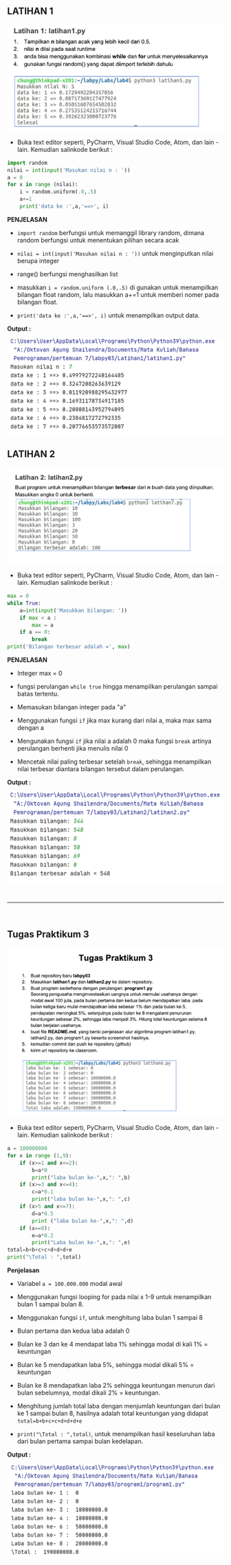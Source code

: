 ## LATIHAN 1

![gambar1](Latihan1/gambar/tugas.png)

* Buka text editor seperti, PyCharm, Visual Studio Code, Atom, dan lain - lain. Kemudian salinkode berikut :
```python
import random
nilai = int(input('Masukan nilai n : '))
a = 0
for x in range (nilai):
    i = random.uniform(.0,.5)
    a+=1
    print('data ke :',a,'==>', i)
```
**PENJELASAN**

* `import random` berfungsi untuk memanggil library random, dimana random berfungsi untuk menentukan pilihan secara acak

* `nilai = int(input('Masukan nilai n : '))` untuk menginputkan nilai berupa integer

* range() berfungsi menghasilkan list

* masukkan `i = random.uniform (.0,.5)` di gunakan untuk menampilkan bilangan float random, lalu masukkan a+=1 untuk memberi nomer pada bilangan float.

* `print('data ke :',a,'==>', i)` untuk menampilkan output data.

**Output :**

![gambar2](Latihan1/gambar/output1.png)


## LATIHAN 2

![gambar3](Latihan2/gambar/tugas.png)

* Buka text editor seperti, PyCharm, Visual Studio Code, Atom, dan lain - lain. Kemudian salinkode berikut :
```python
max = 0
while True:
    a=int(input('Masukkan bilangan: '))
    if max < a :
        max = a
    if a == 0:
        break
print('Bilangan terbesar adalah =', max)
```
**PENJELASAN**

* Integer max = 0

* fungsi perulangan `while true` hingga menampilkan perulangan sampai batas tertentu.

* Memasukan bilangan integer pada "a"

* Menggunakan fungsi `if` jika max kurang dari nilai a, maka max sama dengan a

* Mengunakan fungsi `if` jika nilai a adalah 0 maka fungsi `break` artinya perulangan berhenti jika menulis nilai 0

* Mencetak nilai paling terbesar setelah `break`, sehingga menampilkan nilai terbesar diantara bilangan tersebut dalam perulangan.

**Output :**

![gambar4](Latihan2/gambar/output2.png)

<br><hr><br>


## Tugas Praktikum 3

![gambar5](program1/tugas.png)

* Buka text editor seperti, PyCharm, Visual Studio Code, Atom, dan lain - lain. Kemudian salinkode berikut :
```python
a = 100000000
for x in range (1,9):
    if (x>=1 and x<=2):
        b=a*0
        print("laba bulan ke-",x,": ",b)
    if (x>=3 and x<=4):
        c=a*0.1
        print("laba bulan ke-",x,": ",c)
    if (x>5 and x<=7):
        d=a*0.5
        print ("laba bulan ke-",x,": ",d)
    if (x==8):
        e=a*0.2
        print("Laba bulan ke-",x,": ",e)
total=b+b+c+c+d+d+d+e
print("\Total : ",total)
```

**Penjelasan**

* Variabel `a = 100.000.000` modal awal

* Menggunakan fungsi looping for pada nilai x 1-9 untuk menampilkan bulan 1 sampai bulan 8.

* Menggunakan fungsi `if`, untuk menghitung laba bulan 1 sampai 8

* Bulan pertama dan kedua laba adalah 0

* Bulan ke 3 dan ke 4 mendapat laba 1% sehingga modal di kali 1% = keuntungan

* Bulan ke 5 mendapatkan laba 5%, sehingga modal dikali 5% = keuntungan

* Bulan ke 8 mendapatkan laba 2% sehingga keuntungan menurun dari bulan sebelumnya, modal dikali 2% = keuntungan.

* Menghitung jumlah total laba dengan menjumlah keuntungan dari bulan ke 1 sampai bulan 8, hasilnya adalah total keuntungan yang didapat `total=b+b+c+c+d+d+d+e`

* `print("\Total : ",total)`, untuk menampilkan hasil keseluruhan laba dari bulan pertama sampai bulan kedelapan.

**Output :**

![gambar6](program1/output.png)